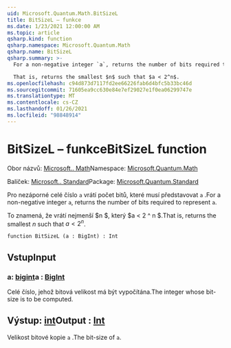 ```yaml
---
uid: Microsoft.Quantum.Math.BitSizeL
title: BitSizeL – funkce
ms.date: 1/23/2021 12:00:00 AM
ms.topic: article
qsharp.kind: function
qsharp.namespace: Microsoft.Quantum.Math
qsharp.name: BitSizeL
qsharp.summary: >-
  For a non-negative integer `a`, returns the number of bits required to represent `a`.

  That is, returns the smallest $n$ such that $a < 2^n$.
ms.openlocfilehash: c94d873d7117fd2ee66226fab6d4bfc5b33bc46d
ms.sourcegitcommit: 71605ea9cc630e84e7ef29027e1f0ea06299747e
ms.translationtype: MT
ms.contentlocale: cs-CZ
ms.lasthandoff: 01/26/2021
ms.locfileid: "98848914"
---
```

# <a name="bitsizel-function"></a><span data-ttu-id="a3041-102">BitSizeL – funkce</span><span class="sxs-lookup"><span data-stu-id="a3041-102">BitSizeL function</span></span>

<span data-ttu-id="a3041-103">Obor názvů: [Microsoft.. Math](xref:Microsoft.Quantum.Math)</span><span class="sxs-lookup"><span data-stu-id="a3041-103">Namespace: [Microsoft.Quantum.Math](xref:Microsoft.Quantum.Math)</span></span>

<span data-ttu-id="a3041-104">Balíček: [Microsoft.. Standard](https://nuget.org/packages/Microsoft.Quantum.Standard)</span><span class="sxs-lookup"><span data-stu-id="a3041-104">Package: [Microsoft.Quantum.Standard](https://nuget.org/packages/Microsoft.Quantum.Standard)</span></span>


<span data-ttu-id="a3041-105">Pro nezáporné celé číslo `a` vrátí počet bitů, které musí představovat `a` .</span><span class="sxs-lookup"><span data-stu-id="a3041-105">For a non-negative integer `a`, returns the number of bits required to represent `a`.</span></span>

<span data-ttu-id="a3041-106">To znamená, že vrátí nejmenší $n $, který $a < 2 ^ n $.</span><span class="sxs-lookup"><span data-stu-id="a3041-106">That is, returns the smallest $n$ such that $a < 2^n$.</span></span>

```qsharp
function BitSizeL (a : BigInt) : Int
```


## <a name="input"></a><span data-ttu-id="a3041-107">Vstup</span><span class="sxs-lookup"><span data-stu-id="a3041-107">Input</span></span>

### <a name="a--bigint"></a><span data-ttu-id="a3041-108">a: [bigint](xref:microsoft.quantum.lang-ref.bigint)</span><span class="sxs-lookup"><span data-stu-id="a3041-108">a : [BigInt](xref:microsoft.quantum.lang-ref.bigint)</span></span>

<span data-ttu-id="a3041-109">Celé číslo, jehož bitová velikost má být vypočítána.</span><span class="sxs-lookup"><span data-stu-id="a3041-109">The integer whose bit-size is to be computed.</span></span>



## <a name="output--int"></a><span data-ttu-id="a3041-110">Výstup: [int](xref:microsoft.quantum.lang-ref.int)</span><span class="sxs-lookup"><span data-stu-id="a3041-110">Output : [Int](xref:microsoft.quantum.lang-ref.int)</span></span>

<span data-ttu-id="a3041-111">Velikost bitové kopie `a` .</span><span class="sxs-lookup"><span data-stu-id="a3041-111">The bit-size of `a`.</span></span>